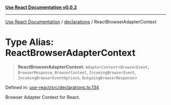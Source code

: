 [**Use React Documentation v0.0.2**](../../README.md)

***

[Use React Documentation](../../modules.md) / [declarations](../README.md) / ReactBrowserAdapterContext

# Type Alias: ReactBrowserAdapterContext

> **ReactBrowserAdapterContext**: `AdapterContext`\<`BrowserEvent`, `BrowserResponse`, `BrowserContext`, `IncomingBrowserEvent`, `IncomingBrowserEventOptions`, `OutgoingBrowserResponse`\>

Defined in: [use-react/src/declarations.ts:134](https://github.com/stonemjs/use-react/blob/a85b32b76e105a7bc655ce084e0841ade8b0df8a/src/declarations.ts#L134)

Browser Adapter Context for React.
